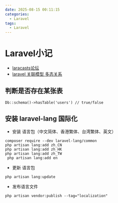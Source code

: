 ```yaml
---
date: 2025-08-15 00:11:15
categories:
  - Laravel
tags:
  - Laravel
---
```


# Laravel小记

- [laracasts论坛](https://laracasts.com/discuss)
- [laravel 关联模型 多态关系](https://www.cnblogs.com/pine007/p/13268704.html)

## 判断是否存在某张表

```
Db::schema()->hasTable('users') // true/false
```

## 安装 laravel-lang 国际化

- 安装 语言包（中文简体、香港繁体、台湾繁体、英文）

```shell
composer require --dev laravel-lang/common
php artisan lang:add zh_CN
php artisan lang:add zh_HK
php artisan lang:add zh_TW
 php artisan lang:add en
```

- 更新 语言包

```shell
php artisan lang:update
```

- 发布语言文件

```shell
php artisan vendor:publish --tag="localization"
```
